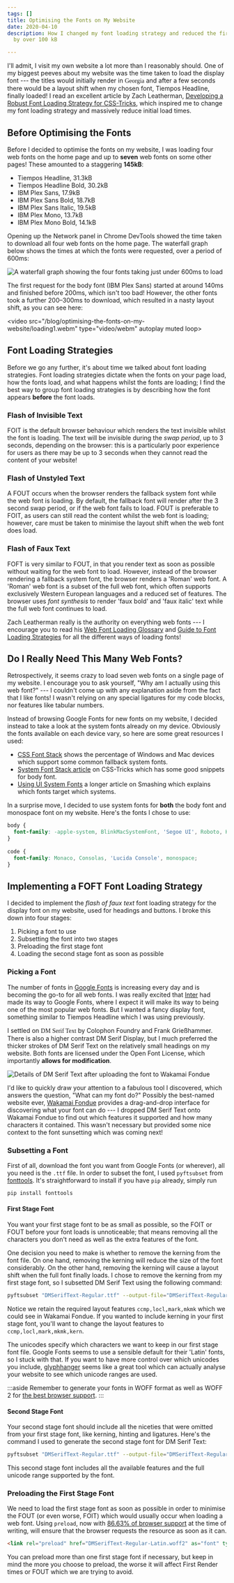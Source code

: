 ```yaml
---
tags: []
title: Optimising the Fonts on My Website
date: 2020-04-10
description: How I changed my font loading strategy and reduced the first stage fonts
  by over 100 kB

---
```

I'll admit, I visit my own website a lot more than I reasonably should. One of my biggest peeves about my website was the time taken to load the display font --- the titles would initially render in <span style="font-family: Georgia;">Georgia</span> and after a few seconds there would be a layout shift when my chosen font, Tiempos Headline, finally loaded! I read an excellent article by Zach Leatherman, [Developing a Robust Font Loading Strategy for CSS-Tricks](https://www.zachleat.com/web/css-tricks-web-fonts/), which inspired me to change my font loading strategy and massively reduce initial load times.

## Before Optimising the Fonts

Before I decided to optimise the fonts on my website, I was loading four web fonts on the home page and up to **seven** web fonts on some other pages! These amounted to a staggering **145kB**:

* Tiempos Headline, 31.3kB
* Tiempos Headline Bold, 30.2kB
* IBM Plex Sans, 17.9kB
* IBM Plex Sans Bold, 18.7kB
* IBM Plex Sans Italic, 19.5kB
* IBM Plex Mono, 13.7kB
* IBM Plex Mono Bold, 14.1kB

Opening up the Network panel in Chrome DevTools showed the time taken to download all four web fonts on the home page. The waterfall graph below shows the times at which the fonts were requested, over a period of 600ms:

![A waterfall graph showing the four fonts taking just under 600ms to load](/assets/images/dynamic/optimising-fonts/waterfall1.png)

The first request for the body font (IBM Plex Sans) started at around 140ms and finished before 200ms, which isn't too bad! However, the other fonts took a further 200–300ms to download, which resulted in a nasty layout shift, as you can see here:

<video src="/blog/optimising-the-fonts-on-my-website/loading1.webm" type="video/webm" autoplay muted loop></video>

## Font Loading Strategies

Before we go any further, it's about time we talked about font loading strategies. Font loading strategies dictate when the fonts on your page load, how the fonts load, and what happens whilst the fonts are loading; I find the best way to group font loading strategies is by describing how the font appears **before** the font loads.

### Flash of Invisible Text

FOIT is the default browser behaviour which renders the text invisible whilst the font is loading. The text will be invisible during the _swap period_, up to 3 seconds, depending on the browser: this is a particularly poor experience for users as there may be up to 3 seconds when they cannot read the content of your website!

### Flash of Unstyled Text

A FOUT occurs when the browser renders the fallback system font while the web font is loading. By default, the fallback font will render after the 3 second swap period, or if the web font fails to load. FOUT is preferable to FOIT, as users can still read the content whilst the web font is loading; however, care must be taken to minimise the layout shift when the web font does load.

### Flash of Faux Text

FOFT is very similar to FOUT, in that you render text as soon as possible without waiting for the web font to load. However, instead of the browser rendering a fallback system font, the browser renders a 'Roman' web font. A 'Roman' web font is a subset of the full web font, which often supports exclusively Western European languages and a reduced set of features. The browser uses _font synthesis_ to render 'faux bold' and 'faux italic' text while the full web font continues to load.

Zach Leatherman really is the authority on everything web fonts --- I encourage you to read his [Web Font Loading Glossary](https://www.zachleat.com/web/webfont-glossary/) and [Guide to Font Loading Strategies](https://www.zachleat.com/web/comprehensive-webfonts/) for all the different ways of loading fonts!

## Do I Really Need This Many Web Fonts?

Retrospectively, it seems crazy to load seven web fonts on a single page of my website. I encourage you to ask yourself, "Why am I actually using this web font?" --- I couldn't come up with any explanation aside from the fact that I like fonts! I wasn't relying on any special ligatures for my code blocks, nor features like tabular numbers.

Instead of browsing Google Fonts for new fonts on my website, I decided instead to take a look at the system fonts already on my device. Obviously the fonts available on each device vary, so here are some great resources I used:

* [CSS Font Stack](https://www.cssfontstack.com/) shows the percentage of Windows and Mac devices which support some common fallback system fonts.
* [System Font Stack article](https://css-tricks.com/snippets/css/system-font-stack/) on CSS-Tricks which has some good snippets for body font.
* [Using UI System Fonts](https://www.smashingmagazine.com/2015/11/using-system-ui-fonts-practical-guide/) a longer article on Smashing which explains which fonts target which systems.

In a surprise move, I decided to use system fonts for **both** the body font and monospace font on my website. Here's the fonts I chose to use:

```css
body {
  font-family: -apple-system, BlinkMacSystemFont, 'Segoe UI', Roboto, Helvetica, Arial, sans-serif;
}
    
code {
  font-family: Monaco, Consolas, 'Lucida Console', monospace;
}
```

## Implementing a FOFT Font Loading Strategy

I decided to implement the _flash of faux text_ font loading strategy for the display font on my website, used for headings and buttons. I broke this down into four stages:

1. Picking a font to use
2. Subsetting the font into two stages
3. Preloading the first stage font
4. Loading the second stage font as soon as possible

### Picking a Font

The number of fonts in [Google Fonts](https://fonts.google.com/) is increasing every day and is becoming the go-to for all web fonts. I was really excited that [Inter](https://rsms.me/inter/) had made its way to Google Fonts, where I expect it will make its way to being one of the most popular web fonts. But I wanted a fancy display font, something similar to Tiempos Headline which I was using previously.

I settled on <span style="font-family: 'DM Serif Text';">DM Serif Text</span> by Colophon Foundry and Frank Grießhammer. There is also a higher contrast DM Serif Display, but I much preferred the thicker strokes of DM Serif Text on the relatively small headings on my website. Both fonts are licensed under the Open Font License, which importantly **allows for modification**.

![Details of DM Serif Text after uploading the font to Wakamai Fondue](/assets/images/dynamic/optimising-fonts/wakamaifondue.png)

I'd like to quickly draw your attention to a fabulous tool I discovered, which answers the question, "What can my font do?" Possibly the best-named website ever, [Wakamai Fondue](https://wakamaifondue.com/) provides a drag-and-drop interface for discovering what your font can do --- I dropped DM Serif Text onto Wakamai Fondue to find out which features it supported and how many characters it contained. This wasn't necessary but provided some nice context to the font sunsetting which was coming next!

### Subsetting a Font

First of all, download the font you want from Google Fonts (or wherever), all you need is the `.ttf` file. In order to subset the font, I used `pyftsubset` from [fonttools](https://github.com/fonttools/fonttools). It's straightforward to install if you have `pip` already, simply run

```sh
pip install fonttools
```

#### First Stage Font

You want your first stage font to be as small as possible, so the FOIT or FOUT before your font loads is unnoticeable; that means removing all the characters you don't need as well as the extra features of the font.

One decision you need to make is whether to remove the kerning from the font file. On one hand, removing the kerning will reduce the size of the font considerably. On the other hand, removing the kerning will cause a layout shift when the full font finally loads. I chose to remove the kerning from my first stage font, so I subsetted DM Serif Text using the following command:

```sh
pyftsubset "DMSerifText-Regular.ttf" --output-file="DMSerifText-Regular-Roman.woff2" --flavor=woff2 --layout-features=ccmp,locl,mark,mkmk --no-hinting --desubroutinize --unicodes=U+0000-00FF,U+0131,U+0152-0153,U+02BB-02BC,U+02C6,U+02DA,U+02DC,U+2000-206F,U+2074,U+20AC,U+2122,U+2191,U+2193,U+2212,U+2215,U+FEFF,U+FFFD
```

Notice we retain the required layout features `ccmp,locl,mark,mkmk` which we could see in Wakamai Fondue. If you wanted to include kerning in your first stage font, you'll want to change the layout features to `ccmp,locl,mark,mkmk,kern`.

The unicodes specify which characters we want to keep in our first stage font file. Google Fonts seems to use a sensible default for their 'Latin' fonts, so I stuck with that. If you want to have more control over which unicodes you include, [glyphhanger](https://github.com/filamentgroup/glyphhanger) seems like a great tool which can actually analyse your website to see which unicode ranges are used.

:::aside
Remember to generate your fonts in WOFF format as well as WOFF 2 for [the best browser support](https://caniuse.com/#feat=woff).
:::

#### Second Stage Font

Your second stage font should include all the niceties that were omitted from your first stage font, like kerning, hinting and ligatures. Here's the command I used to generate the second stage font for DM Serif Text:

```sh
pyftsubset "DMSerifText-Regular.ttf" --output-file="DMSerifText-Regular-Latin-Ext.woff2" --flavor=woff2 --layout-features="*" --unicodes=U+0-10FFFF
```

This second stage font includes all the available features and the full unicode range supported by the font.

### Preloading the First Stage Font

We need to load the first stage font as soon as possible in order to minimise the FOUT (or even worse, FOIT) which would usually occur when loading a web font. Using `preload`, now with [86.63% of browser support](https://caniuse.com/#feat=link-rel-preload) at the time of writing, will ensure that the browser requests the resource as soon as it can.

```html
<link rel="preload" href="DMSerifText-Regular-Latin.woff2" as="font" type="font/woff2" crossorigin>
```

You can preload more than one first stage font if necessary, but keep in mind the more you choose to preload, the worse it will affect First Render times or FOUT which we are trying to avoid.